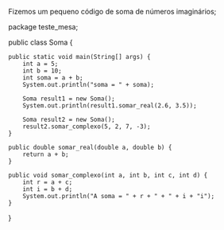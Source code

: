 Fizemos um pequeno código de soma de números imaginários;

package teste_mesa;

public class Soma {
    
    public static void main(String[] args) {
        int a = 5;
        int b = 10;
        int soma = a + b;
        System.out.println("soma = " + soma);
        
        Soma result1 = new Soma();
        System.out.println(result1.somar_real(2.6, 3.5));
        
        Soma result2 = new Soma();
        result2.somar_complexo(5, 2, 7, -3);
    }
    
    public double somar_real(double a, double b) {
        return a + b;
    }
    
    public void somar_complexo(int a, int b, int c, int d) {
        int r = a + c;
        int i = b + d;        
        System.out.println("A soma = " + r + " + " + i + "i");
    }
}
